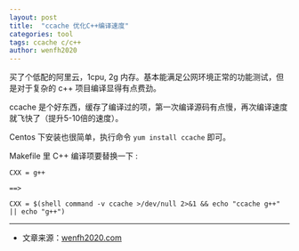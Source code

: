 ```yaml
---
layout: post
title:  "ccache 优化C++编译速度"
categories: tool
tags: ccache c/c++
author: wenfh2020
---
```




买了个低配的阿里云，1cpu, 2g 内存。基本能满足公网环境正常的功能测试，但是对于复杂的 c++ 项目编译显得有点费劲。

ccache 是个好东西，缓存了编译过的项，第一次编译源码有点慢，再次编译速度就飞快了（提升5-10倍的速度）。

Centos 下安装也很简单，执行命令 `yum install ccache` 即可。

Makefile 里 C++ 编译项要替换一下 :

```shell
CXX = g++

==>

CXX = $(shell command -v ccache >/dev/null 2>&1 && echo "ccache g++" || echo "g++")
```

---

* 文章来源：[wenfh2020.com](https://wenfh2020.com/)
